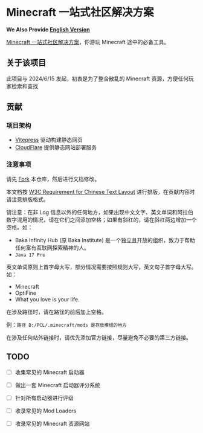 # Minecraft 一站式社区解决方案

**We Also Provide [English Version](https://github.com/BakaInstitute/OSCSMC/blob/main/README_en.md)**

[Minecraft 一站式社区解决方案](https://oscsmc.baka.ac.cn)，你游玩 Minecraft 途中的必备工具。

## 关于该项目

此项目与 2024/6/15 发起，初衷是为了整合散乱的 Minecraft 资源，方便任何玩家检索和查找

## 贡献

### 项目架构

- [Vitepress](https://vitepress.dev/) 驱动构建静态网页
- [CloudFlare](https://www.cloudflare.com/) 提供静态网站部署服务

### 注意事项

请先 [Fork](https://github.com/BakaInstitute/OSCSMC/fork) 本仓库，然后进行文档修改。

本文档按 [W3C Requirement for Chinese Text Layout](https://www.w3.org/International/clreq/) 进行排版，在贡献内容时请注意排版格式。

请注意：在非 Log 信息以外的任何地方，如果出现中文文字、英文单词和阿拉伯数字混用的情况，请在它们之间添加空格；如果有斜杠的，请在斜杠两边增加一个空格。如：

- Baka Infinity Hub (原 Baka Institute) 是一个独立且开放的组织，致力于帮助任何富有互联网探索精神的人。
- `Java 17 Pre`

英文单词原则上首字母大写，部分情况需要按照规则大写，英文句子首字母大写。如：

- Minecraft
- OptiFine
- What you love is your life.

在涉及路径时，请在路径的前后加上空格。

例：`路径 D:/PCL/.minecraft/mods 是存放模组的地方`

在涉及任何站外链接时，请优先添加官方链接，尽量避免不必要的第三方链接。

## TODO

- [ ] 收集常见的 Minecraft 启动器
- [ ] 做出一套 Minecraft 启动器评分系统
- [ ] 针对所有启动器进行评级

- [ ] 收录常见的 Mod Loaders
- [ ] 收录常见的 Minecraft 资源网站